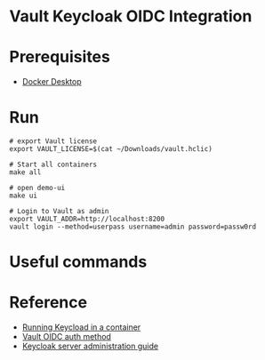 # Vault Keycloak OIDC Integration

# Prerequisites
- [Docker Desktop](https://www.docker.com/products/docker-desktop/)

# Run

```shell
# export Vault license
export VAULT_LICENSE=$(cat ~/Downloads/vault.hclic)     

# Start all containers
make all

# open demo-ui
make ui

# Login to Vault as admin
export VAULT_ADDR=http://localhost:8200
vault login --method=userpass username=admin password=passw0rd
```

# Useful commands


# Reference
- [Running Keycload in a container](https://github.com/eabykov/keycloak-compose/tree/main)
- [Vault OIDC auth method](https://developer.hashicorp.com/vault/tutorials/auth-methods/oidc-auth)
- [Keycloak server administration guide](https://www.keycloak.org/docs/latest/server_admin/#keycloak-features-and-concepts)